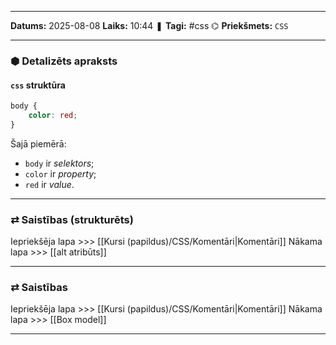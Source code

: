 ___

**Datums:** 2025-08-08
**Laiks:** 10:44
❚ **Tagi:** #css
⌬ **Priekšmets:**  `CSS`

---
### ⬢ Detalizēts apraksts
#### `css` struktūra

```css
body {
	color: red;
}
```

Šajā piemērā:

- `body` ir *selektors*;
- `color` ir *property*;
- `red` ir *value*.

---
### ⇄ Saistības (strukturēts)

Iepriekšēja lapa >>> [[Kursi (papildus)/CSS/Komentāri|Komentāri]]
Nākama lapa >>> [[alt atribūts]]

---
### ⇄ Saistības

Iepriekšēja lapa >>> [[Kursi (papildus)/CSS/Komentāri|Komentāri]]
Nākama lapa >>> [[Box model]]

---